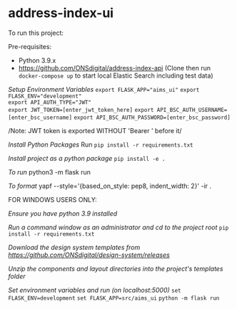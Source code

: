 # address-index-ui

To run this project:

Pre-requisites: 
* Python 3.9.x
* https://github.com/ONSdigital/address-index-api
(Clone then run `docker-compose up` to start local Elastic Search including test data)


*Setup Environment Variables*
`export FLASK_APP="aims_ui"`
`export FLASK_ENV="development"`	
`export API_AUTH_TYPE="JWT"`	
`export JWT_TOKEN=[enter_jwt_token_here]`
`export API_BSC_AUTH_USERNAME=[enter_bsc_username]`
`export API_BSC_AUTH_PASSWORD=[enter_bsc_password]`

/Note: JWT token is exported WITHOUT 'Bearer ' before it/

*Install Python Packages*
Run
`pip install -r requirements.txt`

*Install project as a python package*
`pip install -e .`

*To run*
python3 -m flask run

*To format*
yapf --style='{based_on_style: pep8, indent_width: 2}' -ir .

FOR WINDOWS USERS ONLY:

*Ensure you have python 3.9 installed*

*Run a command window as an administrator and cd to the project root*
`pip install -r requirements.txt`

*Download the design system templates from https://github.com/ONSdigital/design-system/releases*

*Unzip the components and layout directories into the project's templates folder*

*Set environment variables and run (on localhost:5000)*
`set FLASK_ENV=development`
`set FLASK_APP=src/aims_ui`
`python -m flask run`

